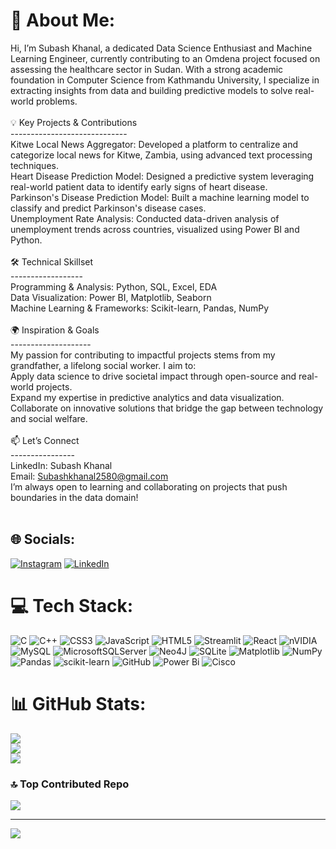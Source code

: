 # 💫 About Me:
Hi, I’m Subash Khanal, a dedicated Data Science Enthusiast and Machine Learning Engineer, currently contributing to an Omdena project focused on assessing the healthcare sector in Sudan. With a strong academic foundation in Computer Science from Kathmandu University, I specialize in extracting insights from data and building predictive models to solve real-world problems.<br><br>💡 Key Projects & Contributions<br>-----------------------------<br>Kitwe Local News Aggregator: Developed a platform to centralize and categorize local news for Kitwe, Zambia, using advanced text processing techniques.<br>Heart Disease Prediction Model: Designed a predictive system leveraging real-world patient data to identify early signs of heart disease.<br>Parkinson's Disease Prediction Model: Built a machine learning model to classify and predict Parkinson's disease cases.<br>Unemployment Rate Analysis: Conducted data-driven analysis of unemployment trends across countries, visualized using Power BI and Python.<br><br>🛠 Technical Skillset<br>------------------<br>Programming & Analysis: Python, SQL, Excel, EDA<br>Data Visualization: Power BI, Matplotlib, Seaborn<br>Machine Learning & Frameworks: Scikit-learn, Pandas, NumPy<br><br>🌍 Inspiration & Goals<br>--------------------<br>My passion for contributing to impactful projects stems from my grandfather, a lifelong social worker. I aim to:<br>Apply data science to drive societal impact through open-source and real-world projects.<br>Expand my expertise in predictive analytics and data visualization.<br>Collaborate on innovative solutions that bridge the gap between technology and social welfare.<br><br>📫 Let’s Connect<br>----------------<br>LinkedIn: Subash Khanal<br>Email: Subashkhanal2580@gmail.com<br>I’m always open to learning and collaborating on projects that push boundaries in the data domain!<br><br>


## 🌐 Socials:
[![Instagram](https://img.shields.io/badge/Instagram-%23E4405F.svg?logo=Instagram&logoColor=white)](https://instagram.com/itsnotsubash) [![LinkedIn](https://img.shields.io/badge/LinkedIn-%230077B5.svg?logo=linkedin&logoColor=white)](https://linkedin.com/in/subash-khanal-004521211) 

# 💻 Tech Stack:
![C](https://img.shields.io/badge/c-%2300599C.svg?style=for-the-badge&logo=c&logoColor=white) ![C++](https://img.shields.io/badge/c++-%2300599C.svg?style=for-the-badge&logo=c%2B%2B&logoColor=white) ![CSS3](https://img.shields.io/badge/css3-%231572B6.svg?style=for-the-badge&logo=css3&logoColor=white) ![JavaScript](https://img.shields.io/badge/javascript-%23323330.svg?style=for-the-badge&logo=javascript&logoColor=%23F7DF1E) ![HTML5](https://img.shields.io/badge/html5-%23E34F26.svg?style=for-the-badge&logo=html5&logoColor=white) ![Streamlit](https://img.shields.io/badge/Streamlit-%23FE4B4B.svg?style=for-the-badge&logo=streamlit&logoColor=white) ![React](https://img.shields.io/badge/react-%2320232a.svg?style=for-the-badge&logo=react&logoColor=%2361DAFB) ![nVIDIA](https://img.shields.io/badge/cuda-000000.svg?style=for-the-badge&logo=nVIDIA&logoColor=green) ![MySQL](https://img.shields.io/badge/mysql-4479A1.svg?style=for-the-badge&logo=mysql&logoColor=white) ![MicrosoftSQLServer](https://img.shields.io/badge/Microsoft%20SQL%20Server-CC2927?style=for-the-badge&logo=microsoft%20sql%20server&logoColor=white) ![Neo4J](https://img.shields.io/badge/Neo4j-008CC1?style=for-the-badge&logo=neo4j&logoColor=white) ![SQLite](https://img.shields.io/badge/sqlite-%2307405e.svg?style=for-the-badge&logo=sqlite&logoColor=white) ![Matplotlib](https://img.shields.io/badge/Matplotlib-%23ffffff.svg?style=for-the-badge&logo=Matplotlib&logoColor=black) ![NumPy](https://img.shields.io/badge/numpy-%23013243.svg?style=for-the-badge&logo=numpy&logoColor=white) ![Pandas](https://img.shields.io/badge/pandas-%23150458.svg?style=for-the-badge&logo=pandas&logoColor=white) ![scikit-learn](https://img.shields.io/badge/scikit--learn-%23F7931E.svg?style=for-the-badge&logo=scikit-learn&logoColor=white) ![GitHub](https://img.shields.io/badge/github-%23121011.svg?style=for-the-badge&logo=github&logoColor=white) ![Power Bi](https://img.shields.io/badge/power_bi-F2C811?style=for-the-badge&logo=powerbi&logoColor=black) ![Cisco](https://img.shields.io/badge/cisco-%23049fd9.svg?style=for-the-badge&logo=cisco&logoColor=black)
# 📊 GitHub Stats:
![](https://github-readme-stats.vercel.app/api?username=subashkhanal2580&theme=dark&hide_border=false&include_all_commits=false&count_private=false)<br/>
![](https://github-readme-streak-stats.herokuapp.com/?user=subashkhanal2580&theme=dark&hide_border=false)<br/>
![](https://github-readme-stats.vercel.app/api/top-langs/?username=subashkhanal2580&theme=dark&hide_border=false&include_all_commits=false&count_private=false&layout=compact)

### 🔝 Top Contributed Repo
![](https://github-contributor-stats.vercel.app/api?username=subashkhanal2580&limit=5&theme=dark&combine_all_yearly_contributions=true)

---
[![](https://visitcount.itsvg.in/api?id=subashkhanal2580&icon=0&color=0)](https://visitcount.itsvg.in)

<!-- Proudly created with GPRM ( https://gprm.itsvg.in ) -->
